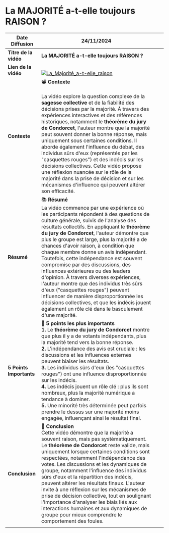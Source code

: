 # La MAJORITÉ a-t-elle toujours RAISON ?


| **Date Diffusion**      | 24/11/2024                                                                                                                                                                                                                                                                                                                                                                                                                                                                                                                                                                                                                                                                                                                                                                             |     |     |
| ----------------------- | -------------------------------------------------------------------------------------------------------------------------------------------------------------------------------------------------------------------------------------------------------------------------------------------------------------------------------------------------------------------------------------------------------------------------------------------------------------------------------------------------------------------------------------------------------------------------------------------------------------------------------------------------------------------------------------------------------------------------------------------------------------------------------------- | --- | --- |
| **Titre de la vidéo**   | **La MAJORITÉ a-t-elle toujours RAISON ?**                                                                                                                                                                                                                                                                                                                                                                                                                                                                                                                                                                                                                                                                                                                                             |     |     |
| **Lien de la vidéo**    | <br>[![La_Majorité_a-t-elle_raison](https://img.youtube.com/vi/gtXHv95pwyE/0.jpg)](https://www.youtube.com/watch?v=gtXHv95pwyE)<br>                                                                                                                                                                                                                                                                                                                                                                                                                                                                                                                                                                                                                                                    |     |     |
| **Contexte**            | 📽️ **Contexte**<br><br>La vidéo explore la question complexe de la **sagesse collective** et de la fiabilité des décisions prises par la majorité. À travers des expériences interactives et des références historiques, notamment le **théorème du jury de Condorcet**, l'auteur montre que la majorité peut souvent donner la bonne réponse, mais uniquement sous certaines conditions. Il aborde également l'influence du débat, des individus sûrs d'eux (représentés par les "casquettes rouges") et des indécis sur les décisions collectives. Cette vidéo propose une réflexion nuancée sur le rôle de la majorité dans la prise de décision et sur les mécanismes d'influence qui peuvent altérer son efficacité.                                                             |     |     |
| **Résumé**              | 📚 **Résumé**<br>La vidéo commence par une expérience où les participants répondent à des questions de culture générale, suivis de l'analyse des résultats collectifs. En appliquant le **théorème du jury de Condorcet**, l'auteur démontre que plus le groupe est large, plus la majorité a de chances d'avoir raison, à condition que chaque membre donne un avis indépendant. Toutefois, cette indépendance est souvent compromise par des discussions, des influences extérieures ou des leaders d'opinion. À travers diverses expériences, l'auteur montre que des individus très sûrs d'eux ("casquettes rouges") peuvent influencer de manière disproportionnée les décisions collectives, et que les indécis jouent également un rôle clé dans le basculement d'une majorité. |     |     |
| **5 Points Importants** | 🔑 **5 points les plus importants**<br>**1.** Le **théorème du jury de Condorcet** montre que plus il y a de votants indépendants, plus la majorité tend vers la bonne réponse. <br> **2.** L'indépendance des avis est cruciale : les discussions et les influences externes peuvent biaiser les résultats. <br> **3.** Les individus sûrs d'eux (les "casquettes rouges") ont une influence disproportionnée sur les indécis. <br> **4.** Les indécis jouent un rôle clé : plus ils sont nombreux, plus la majorité numérique a tendance à dominer. <br> **5.** Une minorité très déterminée peut parfois prendre le dessus sur une majorité moins engagée, influençant ainsi le résultat final.                                                                                     |     |     |
| **Conclusion**          | 📝 **Conclusion**<br>Cette vidéo démontre que la majorité a souvent raison, mais pas systématiquement. Le **théorème de Condorcet** reste valide, mais uniquement lorsque certaines conditions sont respectées, notamment l'indépendance des votes. Les discussions et les dynamiques de groupe, notamment l'influence des individus sûrs d'eux et la répartition des indécis, peuvent altérer les résultats finaux. L'auteur invite à une réflexion sur les mécanismes de prise de décision collective, tout en soulignant l'importance d'analyser les biais liés aux interactions humaines et aux dynamiques de groupe pour mieux comprendre le comportement des foules.                                                                                                             |     |     |
|                         |                                                                                                                                                                                                                                                                                                                                                                                                                                                                                                                                                                                                                                                                                                                                                                                        |     |     |
